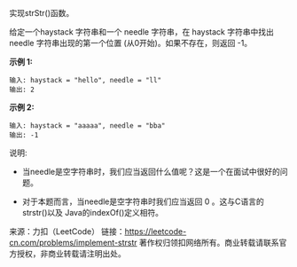 实现strStr()函数。

给定一个haystack 字符串和一个 needle 字符串，在 haystack 字符串中找出 needle 字符串出现的第一个位置 (从0开始)。如果不存在，则返回 -1。

**示例 1:**
```
输入: haystack = "hello", needle = "ll"
输出: 2
```
**示例 2:**
```
输入: haystack = "aaaaa", needle = "bba"
输出: -1
```
说明:

* 当needle是空字符串时，我们应当返回什么值呢？这是一个在面试中很好的问题。

* 对于本题而言，当needle是空字符串时我们应当返回 0 。这与C语言的strstr()以及 Java的indexOf()定义相符。

来源：力扣（LeetCode）
链接：https://leetcode-cn.com/problems/implement-strstr
著作权归领扣网络所有。商业转载请联系官方授权，非商业转载请注明出处。
